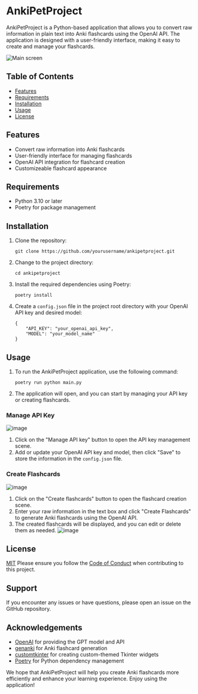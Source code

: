 # AnkiPetProject

AnkiPetProject is a Python-based application that allows you to convert raw information in plain text into Anki flashcards using the OpenAI API. The application is designed with a user-friendly interface, making it easy to create and manage your flashcards.

![Main screen](https://user-images.githubusercontent.com/89851597/236620554-1e01ca53-b56b-428b-a9b5-ae546aefc0fb.png)

## Table of Contents
- [Features](#features)
- [Requirements](#requirements)
- [Installation](#installation)
- [Usage](#usage)
- [License](#license)

## Features
- Convert raw information into Anki flashcards
- User-friendly interface for managing flashcards
- OpenAI API integration for flashcard creation
- Customizeable flashcard appearance

## Requirements
- Python 3.10 or later
- Poetry for package management

## Installation
1. Clone the repository:
   ```
   git clone https://github.com/yourusername/ankipetproject.git
   ```
2. Change to the project directory:
   ```
   cd ankipetproject
   ```
3. Install the required dependencies using Poetry:
   ```
   poetry install
   ```
4. Create a `config.json` file in the project root directory with your OpenAI API key and desired model:
   ```
   {
       "API_KEY": "your_openai_api_key",
       "MODEL": "your_model_name"
   }
   ```

## Usage
1. To run the AnkiPetProject application, use the following command:
   ```
   poetry run python main.py
   ```
2. The application will open, and you can start by managing your API key or creating flashcards.

### Manage API Key
![image](https://user-images.githubusercontent.com/89851597/236620537-6e53a7b9-5b08-43a7-a17d-a11ec5bee3ae.png)
1. Click on the "Manage API key" button to open the API key management scene.
2. Add or update your OpenAI API key and model, then click "Save" to store the information in the `config.json` file.

### Create Flashcards
![image](https://user-images.githubusercontent.com/89851597/236620643-5c4a1c0c-5241-4184-a8aa-f8d6aa24a888.png)
1. Click on the "Create flashcards" button to open the flashcard creation scene.
2. Enter your raw information in the text box and click "Create Flashcards" to generate Anki flashcards using the OpenAI API.
3. The created flashcards will be displayed, and you can edit or delete them as needed.
![image](https://user-images.githubusercontent.com/89851597/236620722-728ae0fd-8a8f-49d5-8750-6b9b03cbc706.png)

## License
[MIT](LICENSE)
Please ensure you follow the [Code of Conduct](CODE_OF_CONDUCT.md) when contributing to this project.

## Support
If you encounter any issues or have questions, please open an issue on the GitHub repository.

## Acknowledgements
- [OpenAI](https://www.openai.com/) for providing the GPT model and API
- [genanki](https://github.com/kerrickstaley/genanki) for Anki flashcard generation
- [customtkinter](https://github.com/jrenner/customtkinter) for creating custom-themed Tkinter widgets
- [Poetry](https://python-poetry.org/) for Python dependency management

We hope that AnkiPetProject will help you create Anki flashcards more efficiently and enhance your learning experience. Enjoy using the application!

